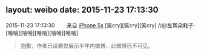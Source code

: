 layout: weibo
date: 2015-11-23 17:13:30
---
2015-11-23 17:13:30  &nbsp;&nbsp;&nbsp;&nbsp;&nbsp;&nbsp; 来自 <a href="sinaweibo://customweibosource" rel="nofollow">iPhone 5s</a>
[笑cry][笑cry][笑cry] //@左耳朵耗子:[哈哈][哈哈][哈哈][哈哈][哈哈]
>  抱歉，作者已设置仅展示半年内微博，此微博已不可见。 ​​​
